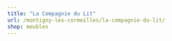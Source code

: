 ```yaml
---
title: "La Compagnie du Lit"
url: /montigny-les-cormeilles/la-compagnie-du-lit/
shop: meubles
---
```

